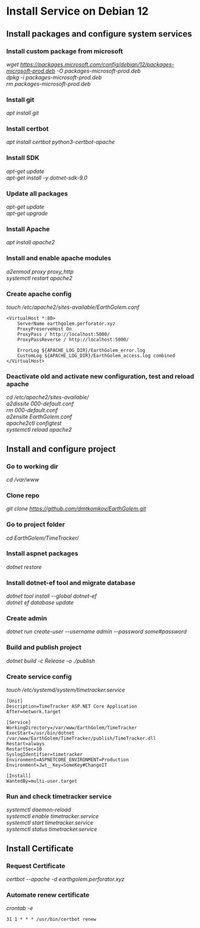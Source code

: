 # Install Service on Debian 12

## Install packages and configure system services

### Install custom package from microsoft

_wget https://packages.microsoft.com/config/debian/12/packages-microsoft-prod.deb -O packages-microsoft-prod.deb_
<br>
_dpkg -i packages-microsoft-prod.deb_
<br>
_rm packages-microsoft-prod.deb_

### Install git

_apt install git_

### Install certbot

_apt install certbot python3-certbot-apache_

### Install SDK

_apt-get update_
<br>
_apt-get install -y dotnet-sdk-9.0_

### Update all packages

_apt-get update_
<br>
_apt-get upgrade_

### Install Apache

_apt install apache2_

### Install and enable apache modules

_a2enmod proxy proxy_http_
<br>
_systemctl restart apache2_

### Create apache config

_touch /etc/apache2/sites-available/EarthGolem.conf_

```
<VirtualHost *:80> 
    ServerName earthgolem.perforator.xyz
    ProxyPreserveHost On 
    ProxyPass / http://localhost:5000/ 
    ProxyPassReverse / http://localhost:5000/ 
 
    ErrorLog ${APACHE_LOG_DIR}/EarthGolem_error.log 
    CustomLog ${APACHE_LOG_DIR}/EarthGolem_access.log combined 
</VirtualHost>
```

### Deactivate old and activate new configuration, test and reload apache

_cd /etc/apache2/sites-available/_
<br>
_a2dissite 000-default.conf_
<br>
_rm 000-default.conf_
<br>
_a2ensite EarthGolem.conf_
<br>
_apache2ctl configtest_
<br>
_systemctl reload apache2_

## Install and configure project

### Go to working dir

_cd /var/www_

### Clone repo

_git clone https://github.com/dmtkomkov/EarthGolem.git_

### Go to project folder

_cd EarthGolem/TimeTracker/_

### Install aspnet packages

_dotnet restore_

### Install dotnet-ef tool and migrate database

_dotnet tool install --global dotnet-ef_
<br>
_dotnet ef database update_

### Create admin

_dotnet run create-user --username admin --password some#password_

### Build and publish project

_dotnet build -c Release -o ./publish_

### Create service config

_touch /etc/systemd/system/timetracker.service_

```
[Unit]
Description=TimeTracker ASP.NET Core Application
After=network.target

[Service]
WorkingDirectory=/var/www/EarthGolem/TimeTracker
ExecStart=/usr/bin/dotnet /var/www/EarthGolem/TimeTracker/publish/TimeTracker.dll
Restart=always
RestartSec=10
SyslogIdentifier=timetracker
Environment=ASPNETCORE_ENVIRONMENT=Production
Environment=Jwt__Key=SomeKey#ChangeIT

[Install]
WantedBy=multi-user.target
```

### Run and check timetracker service

_systemctl daemon-reload_
<br>
_systemctl enable timetracker.service_
<br>
_systemctl start timetracker.service_
<br>
_systemctl status timetracker.service_

## Install Certificate

### Request Certificate

_certbot --apache -d earthgolem.perforator.xyz_

### Automate renew certificate

_crontab -e_
```
31 1 * * * /usr/bin/certbot renew
```
